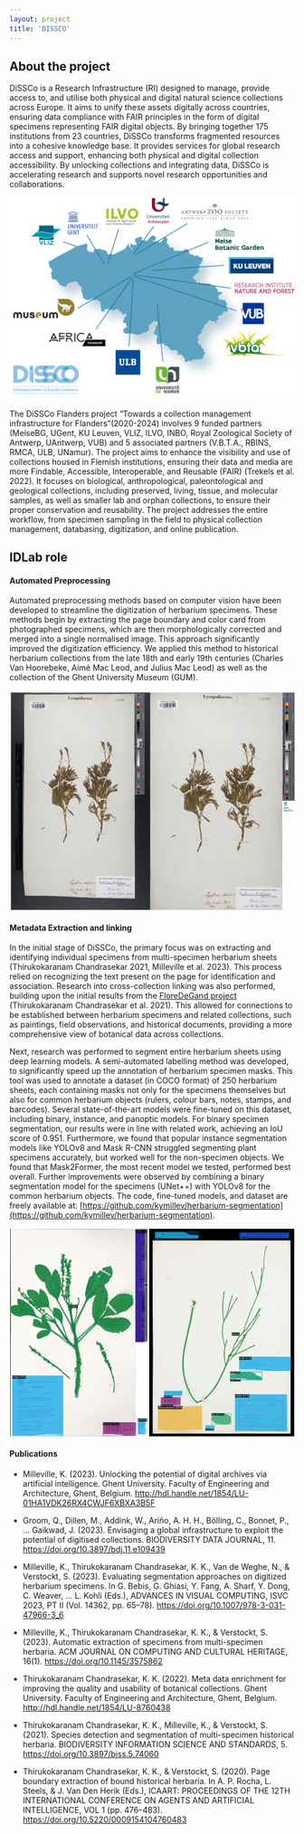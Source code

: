 ```yaml
---
layout: project
title: 'DISSCO'
---
```


## About the project

DiSSCo is a Research Infrastructure (RI) designed to manage, provide access to, and utilise
both physical and digital natural science collections across Europe. It aims to unify these
assets digitally across countries, ensuring data compliance with FAIR principles in the form
of digital specimens representing FAIR digital objects. By bringing together 175 institutions
from 23 countries, DiSSCo transforms fragmented resources into a cohesive knowledge
base. It provides services for global research access and support, enhancing both physical
and digital collection accessibility. By unlocking collections and integrating data, DiSSCo is
accelerating research and supports novel research opportunities and collaborations.

![Dissco Flanders Overview](/assets/img/projects/DISSCO/dissco_flanders.webp "Dissco-Flanders Overview")

The DiSSCo Flanders project “Towards a collection management infrastructure for Flanders”(2020-2024) involves 9 funded partners (MeiseBG, UGent, KU Leuven, VLIZ, ILVO, INBO, Royal
Zoological Society of Antwerp, UAntwerp, VUB) and 5 associated partners (V.B.T.A.,
RBINS, RMCA, ULB, UNamur). The
project aims to enhance the visibility and use of collections housed in Flemish institutions, ensuring their data and media are more Findable, Accessible, Interoperable, and Reusable
(FAIR) (Trekels et al. 2022). It focuses on biological, anthropological, paleontological and geological collections, including preserved, living, tissue, and molecular samples, as well as smaller lab and orphan collections, to ensure their proper conservation and reusability. The project addresses the entire workflow, from specimen sampling in the field to physical collection management, databasing, digitization, and online publication.


## IDLab role

#### Automated Preprocessing 
Automated preprocessing methods based on computer vision have been developed to streamline the digitization of herbarium specimens. These methods begin by extracting the page boundary and color card from photographed specimens, which are then morphologically corrected and merged into a
single normalised image. This approach significantly improved the digitization efficiency. We applied this method to historical herbarium collections from the late 18th and early 19th centuries (Charles Van Hoorebeke, Aimé Mac Leod, and Julius Mac Leod) as well as the collection of the Ghent University Museum (GUM).

![Preprocessing](/assets/img/projects/DISSCO/preprocessing.png "Automated preprocessing methods")

#### Metadata Extraction and linking

In the initial stage of DiSSCo, the primary focus was on extracting and identifying individual
specimens from multi-specimen herbarium sheets (Thirukokaranam Chandrasekar 2021,
Milleville et al. 2023). This process relied on recognizing the text present on the page for identification and association. Research into cross-collection linking was also performed, building upon the initial results from the [FloreDeGand project](https://www.floredegand.be/)
(Thirukokaranam Chandrasekar et al. 2021). This allowed for connections to be established between herbarium specimens and related collections, such as paintings, field observations,
and historical documents, providing a more comprehensive view of botanical data across collections.



Next, research was performed to segment entire herbarium sheets using deep learning models. A semi-automated labelling method was developed, to significantly speed up the annotation of herbarium specimen masks. This tool was used to annotate a dataset (in COCO format) of 250 herbarium sheets, each containing masks not only for the specimens themselves but also for common herbarium objects (rulers, colour
bars, notes, stamps, and barcodes). Several state-of-the-art models were fine-tuned on this dataset, including binary, instance, and panoptic models. For binary specimen segmentation, our results were in line with related work, achieving an IoU score of 0.951. Furthermore, we
found that popular instance segmentation models like YOLOv8 and Mask R-CNN struggled segmenting plant specimens accurately, but worked well for the non-specimen objects. We
found that Mask2Former, the most recent model we tested, performed best overall. Further improvements were observed by combining a binary segmentation model for the specimens
(UNet++) with YOLOv8 for the common herbarium objects. The code, fine-tuned models, and dataset are freely available at: [https://github.com/kymillev/herbarium-segmentation](https://github.com/kymillev/herbarium-segmentation).

![Herbarium sheet segmentation](/assets/img/projects/DISSCO/segmentation.png "Herbarium sheet segmentation")

#### Publications

- Milleville, K. (2023). Unlocking the potential of digital archives via artificial intelligence. Ghent University. Faculty of Engineering and Architecture, Ghent, Belgium. http://hdl.handle.net/1854/LU-01HA1VDK26RX4CWJF6XBXA3B5F

- Groom, Q., Dillen, M., Addink, W., Ariño, A. H. H., Bölling, C., Bonnet, P., … Gaikwad, J. (2023). Envisaging a global infrastructure to exploit the potential of digitised collections. BIODIVERSITY DATA JOURNAL, 11. https://doi.org/10.3897/bdj.11.e109439 

- Milleville, K., Thirukokaranam Chandrasekar, K. K., Van de Weghe, N., & Verstockt, S. (2023). Evaluating segmentation approaches on digitized herbarium specimens. In G. Bebis, G. Ghiasi, Y. Fang, A. Sharf, Y. Dong, C. Weaver, … L. Kohli (Eds.), ADVANCES IN VISUAL COMPUTING, ISVC 2023, PT II (Vol. 14362, pp. 65–78). https://doi.org/10.1007/978-3-031-47966-3_6

- Milleville, K., Thirukokaranam Chandrasekar, K. K., & Verstockt, S. (2023). Automatic extraction of specimens from multi-specimen herbaria. ACM JOURNAL ON COMPUTING AND CULTURAL HERITAGE, 16(1). https://doi.org/10.1145/3575862

- Thirukokaranam Chandrasekar, K. K. (2022). Meta data enrichment for improving the quality and usability of botanical collections. Ghent University. Faculty of Engineering and Architecture, Ghent, Belgium. http://hdl.handle.net/1854/LU-8760438

- Thirukokaranam Chandrasekar, K. K., Milleville, K., & Verstockt, S. (2021). Species detection and segmentation of multi-specimen historical herbaria. BIODIVERSITY INFORMATION SCIENCE AND STANDARDS, 5. https://doi.org/10.3897/biss.5.74060

- Thirukokaranam Chandrasekar, K. K., & Verstockt, S. (2020). Page boundary extraction of bound historical herbaria. In A. P. Rocha, L. Steels, & J. Van Den Herik (Eds.), ICAART: PROCEEDINGS OF THE 12TH INTERNATIONAL CONFERENCE ON AGENTS AND ARTIFICIAL INTELLIGENCE, VOL 1 (pp. 476–483). https://doi.org/10.5220/0009154104760483 



